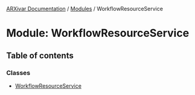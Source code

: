 [ARXivar Documentation](../README.md) / [Modules](../modules.md) / WorkflowResourceService

# Module: WorkflowResourceService

## Table of contents

### Classes

- [WorkflowResourceService](../classes/WorkflowResourceService.WorkflowResourceService-1.md)
